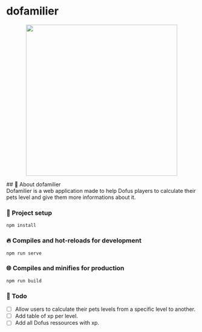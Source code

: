 # dofamilier
<p align="center">
    <a href="https://dofamilier.netlify.app/" target="_blank">
        <img src="../src/assets/minikrone.png" width="400">
    </a>
</p>
## 📖 About dofamilier <br />
Dofamilier is a web application made to help Dofus players to calculate their pets level and give them more informations about it.

### 🔧 Project setup
```
npm install
```

### 🔥 Compiles and hot-reloads for development
```
npm run serve
```

### 🌐 Compiles and minifies for production
```
npm run build
```

### 📝 Todo
* [ ] Allow users to calculate their pets levels from a specific level to another.
* [ ] Add table of xp per level.
* [ ] Add all Dofus ressources with xp.
